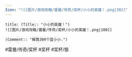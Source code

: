 ```yaml
---
Icon: "![[图片/游戏攻略/雷曼/传奇/奖杯/小小的英雄！.png|30]]"
---
```

```ad-common-silver-trophy
title: (Title:: "小小的英雄！")
![[图片/游戏攻略/雷曼/传奇/奖杯/小小的英雄！.png|100]]

(Comment:: "解救300个蓝小小.")
```

#雷曼/传奇/奖杯 #奖杯 #奖杯/银
